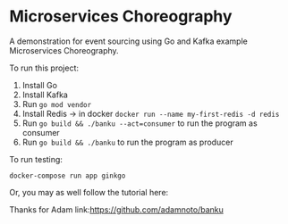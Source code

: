 # Microservices Choreography

A demonstration for event sourcing using Go and Kafka example Microservices Choreography.

To run this project:

1. Install Go
2. Install Kafka
3. Run `go mod vendor`
4. Install Redis -> in docker `docker run --name my-first-redis -d redis`
5. Run `go build && ./banku --act=consumer` to run the program as consumer
6. Run `go build && ./banku` to run the program as producer

To run testing:

    docker-compose run app ginkgo

Or, you may as well follow the tutorial here:

Thanks for Adam link:https://github.com/adamnoto/banku
